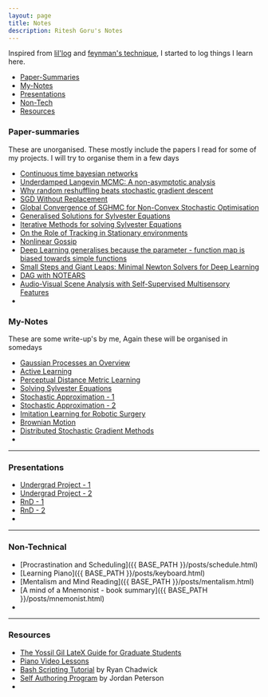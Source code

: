 ```yaml
---
layout: page
title: Notes
description: Ritesh Goru's Notes
---
```

Inspired from [lil'log](https://lilianweng.github.io/lil-log/) and [feynman's technique](https://mattyford.com/blog/2014/1/23/the-feynman-technique-model), I started to log things I learn here.
 
<div class="navbar">
    <div class="navbar-inner">
        <ul class="nav">
            <li><a href="#Paper-Summaries">Paper-Summaries</a></li>
            <li><a href="#My-Notes">My-Notes</a></li>
            <li><a href="#Presentations">Presentations</a></li>
            <li><a href="#Non-Technical">Non-Tech</a></li>
            <li><a href="#Resources">Resources</a></li>
        </ul>
    </div>
</div>

### <a name="Paper-summaries"></a>Paper-summaries
These are unorganised. These mostly include the papers I read for some of my projects. I will try to organise them in a few days
- [Continuous time bayesian networks]()
- [Underdamped Langevin MCMC: A non-asymptotic analysis]()
- [Why random reshuffling beats stochastic gradient descent]()
- [SGD Without Replacement]()
- [Global Convergence of SGHMC for Non-Convex Stochastic Optimisation]()
- [Generalised Solutions for Sylvester Equations]()
- [Iterative Methods for solving Sylvester Equations]()
- [On the Role of Tracking in Stationary environments]()
- [Nonlinear Gossip]()
- [Deep Learning generalises because the parameter - function map is biased towards simple functions]()
- [Small Steps and Giant Leaps: Minimal Newton Solvers for Deep Learning]()
- [DAG with NOTEARS]()
- [Audio-Visual Scene Analysis with Self-Supervised Multisensory Features]()
- 

### <a name="My-Notes"></a>My-Notes
These are some write-up's by me, Again these will be organised in somedays
- [Gaussian Processes an Overview]()
- [Active Learning]()
- [Perceptual Distance Metric Learning]()
- [Solving Sylvester Equations]()
- [Stochastic Approximation - 1]()
- [Stochastic Approximation - 2]()
- [Imitation Learning for Robotic Surgery]()
- [Brownian Motion]()
- [Distributed Stochastic Gradient Methods]()
- 

---
### <a name="Presentations"></a>Presentations
- [Undergrad Project - 1]()
- [Undergrad Project - 2]()
- [RnD - 1]()
- [RnD - 2]()
- 

---
### <a name="Non-Technical"></a>Non-Technical
- [Procrastination and Scheduling]({{ BASE_PATH }}/posts/schedule.html)
- [Learning Piano]({{ BASE_PATH }}/posts/keyboard.html)
- [Mentalism and Mind Reading]({{ BASE_PATH }}/posts/mentalism.html)
- [A mind of a Mnemonist - book summary]({{ BASE_PATH }}/posts/mnemonist.html)
- 

---
### <a name="Resources"></a>Resources
- [The Yossil Gil LateX Guide for Graduate Students](http://www.cs.technion.ac.il/~yogi/latex.html)
- [Piano Video Lessons](https://courses.pianovideolessons.com/)
- [Bash Scripting Tutorial](https://ryanstutorials.net/bash-scripting-tutorial/) by Ryan Chadwick
- [Self Authoring Program](https://www.youtube.com/watch?v=CZ_g0J2SPpM) by Jordan Peterson
- 
